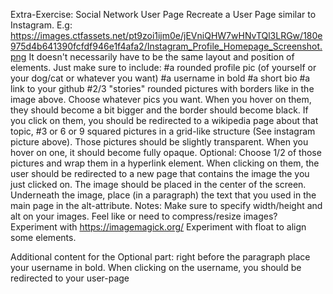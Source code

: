 Extra-Exercise: Social Network User Page
Recreate a User Page similar to Instagram. E.g: https://images.ctfassets.net/pt9zoi1ijm0e/jEVniQHW7wHNvTQl3LRGw/180e975d4b641390fcfdf946e1f4afa2/Instagram_Profile_Homepage_Screenshot.png
It doesn't necessarily have to be the same layout and position of elements. Just make sure to include:
#a rounded profile pic (of yourself or your dog/cat or whatever you want)
#a username in bold
#a short bio
#a link to your github
#2/3 "stories" rounded pictures with borders like in the image above. Choose whatever pics you want. When you hover on them, they should become a bit bigger and the border should become black. If you click on them, you should be redirected to a wikipedia page about that topic,
#3 or 6 or 9 squared pictures in a grid-like structure (See instagram picture above).
  Those pictures should be slightly transparent. When you hover on one, it should become fully opaque.
  Optional: Choose 1/2 of those pictures and wrap them in a hyperlink element. When clicking on them, the user should be redirected to a new page
  that contains the image the you just clicked on. The image should be placed in the center of the screen. Underneath the image, place (in a paragraph) the text that you used in the main page in the alt-attribute.
Notes:
Make sure to specify width/height and alt on your images.
Feel like or need to compress/resize images? Experiment with https://imagemagick.org/
Experiment with float to align some elements.

Additional content for the Optional part:
right before the paragraph place your username in bold. When clicking on the username, you should be redirected to your user-page
